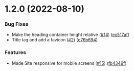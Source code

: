# 1.2.0 (2022-08-10)


### Bug Fixes

* Make the heading container height relative ([#14](https://github.com/Pradumnasaraf/Pradumnasaraf.github.io/issues/14)) ([ec517af](https://github.com/Pradumnasaraf/Pradumnasaraf.github.io/commit/ec517afd9fc86e7e0148e8c1fe6d3bf680d9ac34))
* Title tag and add a favicon ([#2](https://github.com/Pradumnasaraf/Pradumnasaraf.github.io/issues/2)) ([e76b694](https://github.com/Pradumnasaraf/Pradumnasaraf.github.io/commit/e76b6944ea89c92d62a43cfc7b1b5c1ffa20a08a))


### Features

* Made Site responsive for mobile screens ([#15](https://github.com/Pradumnasaraf/Pradumnasaraf.github.io/issues/15)) ([fb4349f](https://github.com/Pradumnasaraf/Pradumnasaraf.github.io/commit/fb4349fbcb1d91f953ed76af75e2902d39c29f8d))



